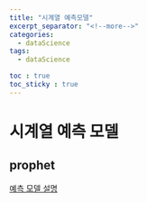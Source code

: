 ```yaml
---
title: "시계열 예측모델"
excerpt_separator: "<!--more-->"
categories:
  - dataScience
tags:
  - dataScience

toc : true
toc_sticky : true
---
```


# 시계열 예측 모델
## prophet 
[예측 모델 설명](https://slowsteadystat.tistory.com/7)
